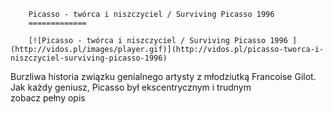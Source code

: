 
        Picasso - twórca i niszczyciel / Surviving Picasso 1996 
        =============
        
        [![Picasso - twórca i niszczyciel / Surviving Picasso 1996 ](http://vidos.pl/images/player.gif)](http://vidos.pl/picasso-tworca-i-niszczyciel-surviving-picasso-1996)
        
        
 Burzliwa historia związku genialnego artysty z młodziutką Francoise Gilot. Jak każdy geniusz, Picasso był ekscentrycznym i trudnym zobacz pełny opis
    